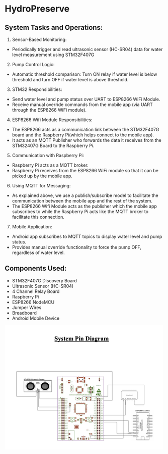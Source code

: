 # HydroPreserve

## System Tasks and Operations:

1. Sensor-Based Monitoring:<br>
- Periodically trigger and read ultrasonic sensor (HC-SR04) data for water level measurement using STM32F407G <br>

2. Pump Control Logic:<br>
- Automatic threshold comparison: Turn ON relay if water level is below threshold and turn OFF if water level is above threshold.<br>

3. STM32 Responsibilities:<br>
- Send water level and pump status over UART to ESP8266 WiFi Module.<br>
- Receive manual override commands from the mobile app (via UART through the ESP8266 WiFi module).<br>

4. ESP8266 Wifi Module Responsibilities:<br>
- The ESP8266 acts as a communication link between the STM32F407G board and the Raspberry Pi(which helps connect to the mobile app).<br>
- It acts as an MQTT Publisher who forwards the data it receives from the STM32407G Board to the Raspberry Pi.<br>

5. Communication with Raspberry Pi:<br>
- Raspberry Pi acts as a MQTT broker.<br>
- Raspberry Pi receives from the ESP8266 WiFi module so that it can be picked up by the mobile app.<br>

6. Using MQTT for Messaging:<br>
- As explained above, we use a publish/subscribe model to facilitate the communication between the mobile app and the rest of the system.<br>
- The ESP8266 Wifi Module acts as the publisher which the mobile app subscribes to while the Raspberry Pi acts like the MQTT broker to facilitate this connection.<br>

7. Mobile Application:<br>
- Android app subscribes to MQTT topics to display water level and pump status.<br>
- Provides manual override functionality to force the pump OFF, regardless of water level.<br>

## Components Used:

- STM32F407G Discovery Board
- Ultrasonic Sensor (HC-SR04)
- 4 Channel Relay Board
- Raspberry Pi
- ESP8266 NodeMCU
- Jumper Wires
- Breadboard
- Android Mobile Device


![image alt](https://github.com/HemBit/HydroPreserve/blob/main/System%20Pin%20Diagram.png?raw=true)


